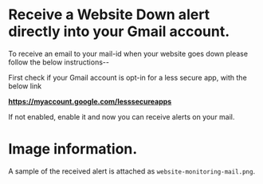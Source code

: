 # Receive a Website Down alert directly into your Gmail account.

To receive an email to your mail-id when your website goes down please follow the below instructions--

First check if your Gmail account is opt-in for a less secure app, with the below link

**https://myaccount.google.com/lesssecureapps**

If not enabled, enable it and now you can receive alerts on your mail.

# Image information.

A sample of the received alert is attached as `website-monitoring-mail.png`.
